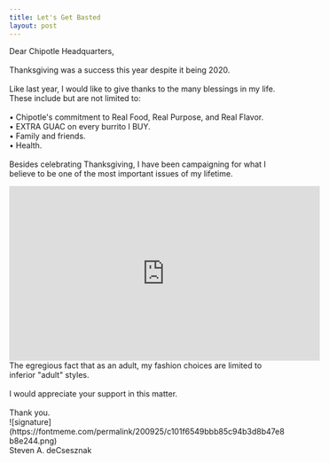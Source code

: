 ```yaml
---
title: Let's Get Basted
layout: post
---
```


Dear Chipotle Headquarters,<br>
<br>
Thanksgiving was a success this year despite it being 2020.<br>
<br>
Like last year, I would like to give thanks to the many blessings in my life.  These include but are not limited to:<br>
	<br>
	• Chipotle's commitment to Real Food, Real Purpose, and Real Flavor. <br>
	• EXTRA GUAC on every burrito I BUY.<br>
	• Family and friends.<br>
	• Health. <br>
<br>
Besides celebrating Thanksgiving, I have been campaigning for what I believe to be one of the most important issues of my lifetime.<br>
<iframe width="560" height="315" src="https://www.change.org/p/crocs-make-lightning-mcqueen-heely-crocs-in-adult-sizes" frameborder="0"></iframe>
The egregious fact that as an adult, my fashion choices are limited to inferior "adult" styles. <br>
<br>
I would appreciate your support in this matter. <br>  
<br>
Thank you.<br>
![signature](https://fontmeme.com/permalink/200925/c101f6549bbb85c94b3d8b47e8b8e244.png)<br>
Steven A. deCsesznak